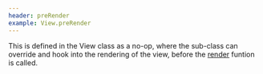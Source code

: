 ```yaml
---
header: preRender
example: View.preRender
---
```


This is defined in the View class as a no-op, where the sub-class can override and hook into the rendering of the view, before the [render](#render) funtion is called.

